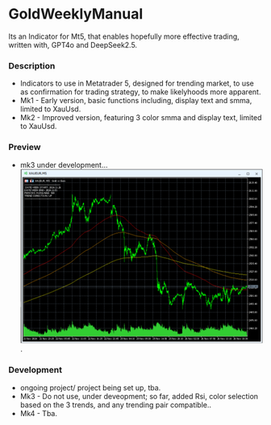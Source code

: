 # GoldWeeklyManual
Its an  Indicator for Mt5, that enables hopefully more effective trading, written with, GPT4o and DeepSeek2.5.

### Description
- Indicators to use in Metatrader 5, designed for trending market, to use as confirmation for trading strategy, to make likelyhoods more apparent.
- Mk1 - Early version, basic functions including, display text and smma, limited to XauUsd.
- Mk2 - Improved version, featuring 3 color smma and display text, limited to XauUsd.

### Preview
- mk3 under development...
![indicator preview](media/indicator_current.png).

### Development
- ongoing project/ project being set up, tba.
- Mk3 - Do not use, under deveopment; so far, added Rsi, color selection based on the 3 trends, and any trending pair compatible..
- Mk4 - Tba.
